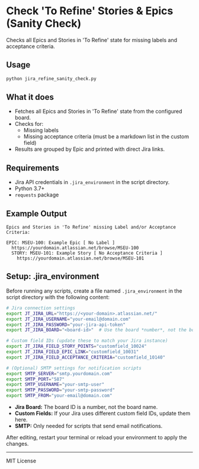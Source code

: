 # Check 'To Refine' Stories & Epics (Sanity Check)

Checks all Epics and Stories in 'To Refine' state for missing labels and acceptance criteria.

## Usage

```sh
python jira_refine_sanity_check.py
```

## What it does

- Fetches all Epics and Stories in 'To Refine' state from the configured board.
- Checks for:
  - Missing labels
  - Missing acceptance criteria (must be a markdown list in the custom field)
- Results are grouped by Epic and printed with direct Jira links.

## Requirements

- Jira API credentials in `.jira_environment` in the script directory.
- Python 3.7+
- `requests` package

## Example Output

```text
Epics and Stories in 'To Refine' missing Label and/or Acceptance Criteria:

EPIC: MSEU-100: Example Epic [ No Label ]
  https://yourdomain.atlassian.net/browse/MSEU-100
  STORY: MSEU-101: Example Story [ No Acceptance Criteria ]
    https://yourdomain.atlassian.net/browse/MSEU-101
```

## Setup: .jira_environment

Before running any scripts, create a file named `.jira_environment` in the script directory with the following content:

```sh
# Jira connection settings
export JT_JIRA_URL="https://<your-domain>.atlassian.net/"
export JT_JIRA_USERNAME="your-email@domain.com"
export JT_JIRA_PASSWORD="your-jira-api-token"
export JT_JIRA_BOARD="<board-id>"  # Use the board *number*, not the board name!

# Custom field IDs (update these to match your Jira instance)
export JT_JIRA_FIELD_STORY_POINTS="customfield_10024"
export JT_JIRA_FIELD_EPIC_LINK="customfield_10031"
export JT_JIRA_FIELD_ACCEPTANCE_CRITERIA="customfield_10140"

# (Optional) SMTP settings for notification scripts
export SMTP_SERVER="smtp.yourdomain.com"
export SMTP_PORT="587"
export SMTP_USERNAME="your-smtp-user"
export SMTP_PASSWORD="your-smtp-password"
export SMTP_FROM="your-email@domain.com"
```

- **Jira Board:** The board ID is a number, not the board name.
- **Custom Fields:** If your Jira uses different custom field IDs, update them here.
- **SMTP:** Only needed for scripts that send email notifications.

After editing, restart your terminal or reload your environment to apply the changes.

---

MIT License
